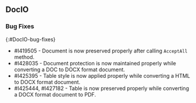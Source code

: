 ## DocIO

### Bug Fixes
{:#DocIO-bug-fixes}

* \#I419505 - Document is now preserved properly after calling `AcceptAll` method.
* \#I428035 - Document protection is now maintained properly while converting a DOC to DOCX format document.
* \#I425395 - Table style is now applied properly while converting a HTML to DOCX format document.
* \#I425444, #I427182 - Table is now preserved properly while converting a DOCX format document to PDF.